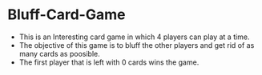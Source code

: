# Bluff-Card-Game
- This is an Interesting card game in which 4 players can play at a time.
- The objective of this game is to bluff the other players and get rid of as many cards as poosible.
- The first player that is left with 0 cards wins the game.
